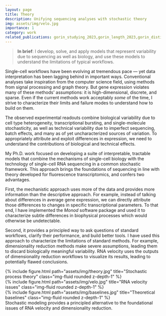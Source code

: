 ```yaml
---
layout: page
title: Theory 
description: Unifying sequencing analyses with stochastic theory
img: assets/img/velo.jpg
importance: 1
category: work
related_publications: gorin_studying_2023,gorin_length_2023,gorin_distinguishing_2023,gorin_transient_2023,gorin_new_2024,gorin_rna_2022
---
```


> **In brief**: I develop, solve, and apply models that represent variability due to sequencing as well as biology, and use these models to understand the limitations of typical workflows.

Single-cell workflows have been evolving at tremendous pace — yet data interpretation has been lagging behind in important ways. Conventional analyses take inspiration from the computer science field, using methods from signal processing and graph theory. But gene expression violates many of these methods' assumptions: it is high-dimensional, discrete, and sparse. Even if the current methods work acceptably _some_ of the time, I strive to characterize their limits and failure modes to understand how to build on them.

The observed experimental readouts combine biological variability due to cell type heterogeneity, transcriptional bursting, and single-molecule stochasticity, as well as technical variability due to imperfect sequencing, batch effects, and many as of yet uncharacterized sources of variation. To appropriately attribute and exploit differences in expression, we need to understand the contributions of biological and technical effects.

My Ph.D. work focused on developing a suite of interpretable, tractable models that combine the mechanisms of single-cell biology with the technology of single-cell RNA sequencing in a common stochastic framework. This approach brings the foundations of sequencing in line with theory developed for fluorescence transcriptomics, and confers two advantages.

First, the mechanistic approach uses more of the data and provides more information than the descriptive approach. For example, instead of talking about differences in average gene expression, we can directly attribute those differences to changes in specific transcriptional parameters. To that end, I have implemented the *Monod* software package and used it to characterize subtle differences in biophysical processes which would otherwise be undetectable.

Second, it provides a principled way to ask questions of standard workflows, clarify their performance, and build better tools. I have used this approach to characterize the limitations of standard methods. For example, dimensionality reduction methods make severe assumptions, leading them to discard biologically meaningful variability. RNA velocity uses the outputs of dimensionality reduction workflows to visualize its results, leading to potentially flawed conclusions.


<div class="row">
    <div class="col-sm mt-3 mt-md-0">
        {% include figure.html path="assets/img/theory.jpg" title="Stochastic process theory" class="img-fluid rounded z-depth-1" %}
    </div>
    <div class="col-sm mt-3 mt-md-0">
        {% include figure.html path="assets/img/velo.jpg" title="RNA velocity issues" class="img-fluid rounded z-depth-1" %}
    </div>
    <div class="col-sm mt-3 mt-md-0">
        {% include figure.html path="assets/img/baselines.jpg" title="Theoretical baselines" class="img-fluid rounded z-depth-1" %}
    </div>
</div>
<div class="caption">
    Stochastic modeling provides a principled alternative to the foundational issues of RNA velocity and dimensionality reduction.
</div>



